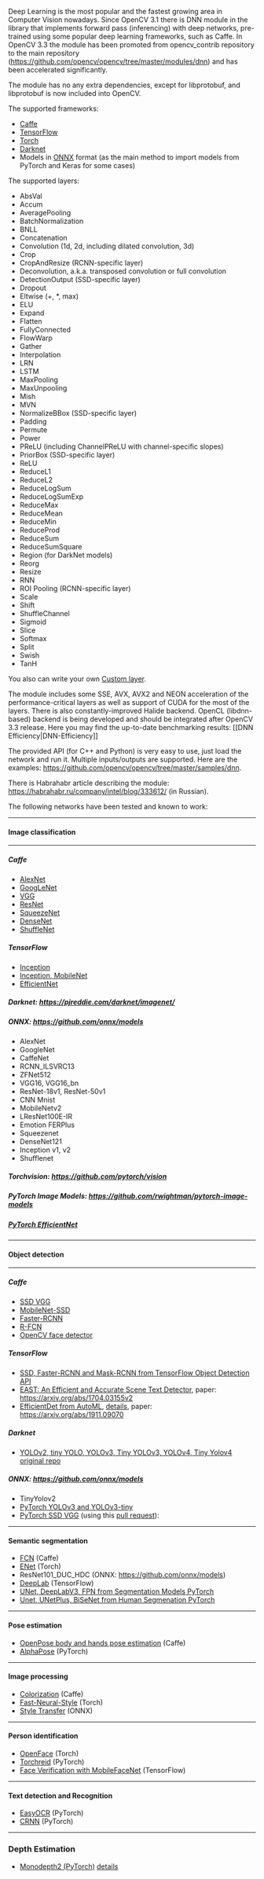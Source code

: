 Deep Learning is the most popular and the fastest growing area in Computer Vision nowadays. Since OpenCV 3.1 there is DNN module in the library that implements forward pass (inferencing) with deep networks, pre-trained using some popular deep learning frameworks, such as Caffe. In OpenCV 3.3 the module has been promoted from opencv_contrib repository to the main repository (https://github.com/opencv/opencv/tree/master/modules/dnn) and has been accelerated significantly.

The module has no any extra dependencies, except for libprotobuf, and libprotobuf is now included into OpenCV. 

The supported frameworks:

 * [Caffe](http://caffe.berkeleyvision.org/)
 * [TensorFlow](https://www.tensorflow.org/)
 * [Torch](http://torch.ch/)
 * [Darknet](https://pjreddie.com/darknet/)
 * Models in [ONNX](https://onnx.ai/) format (as the main method to import models from PyTorch and Keras for some cases)

The supported layers:

 * AbsVal
 * Accum
 * AveragePooling
 * BatchNormalization
 * BNLL
 * Concatenation
 * Convolution (1d, 2d, including dilated convolution, 3d)
 * Crop
 * CropAndResize (RCNN-specific layer)
 * Deconvolution, a.k.a. transposed convolution or full convolution
 * DetectionOutput (SSD-specific layer)
 * Dropout
 * Eltwise (+, *, max)
 * ELU
 * Expand
 * Flatten
 * FullyConnected
 * FlowWarp
 * Gather
 * Interpolation
 * LRN
 * LSTM
 * MaxPooling
 * MaxUnpooling
 * Mish
 * MVN
 * NormalizeBBox (SSD-specific layer)
 * Padding
 * Permute
 * Power
 * PReLU (including ChannelPReLU with channel-specific slopes)
 * PriorBox (SSD-specific layer)
 * ReLU
 * ReduceL1
 * ReduceL2
 * ReduceLogSum
 * ReduceLogSumExp
 * ReduceMax
 * ReduceMean
 * ReduceMin
 * ReduceProd
 * ReduceSum
 * ReduceSumSquare
 * Region (for DarkNet models)
 * Reorg
 * Resize
 * RNN
 * ROI Pooling (RCNN-specific layer)
 * Scale
 * Shift
 * ShuffleChannel
 * Sigmoid
 * Slice
 * Softmax
 * Split
 * Swish
 * TanH

You also can write your own [Custom layer](https://docs.opencv.org/master/dc/db1/tutorial_dnn_custom_layers.html).

The module includes some SSE, AVX, AVX2 and NEON acceleration of the performance-critical layers as well as support of CUDA for the most of the layers. There is also constantly-improved Halide backend. OpenCL (libdnn-based) backend is being developed and should be integrated after OpenCV 3.3 release. Here you may find the up-to-date benchmarking results: [[DNN Efficiency|DNN-Efficiency]]

The provided API (for C++ and Python) is very easy to use, just load the network and run it. Multiple inputs/outputs are supported. Here are the examples: https://github.com/opencv/opencv/tree/master/samples/dnn.

There is Habrahabr article describing the module: https://habrahabr.ru/company/intel/blog/333612/ (in Russian).

The following networks have been tested and known to work:

---
#### Image classification
---
##### Caffe
 * [AlexNet](http://dl.caffe.berkeleyvision.org/)
 * [GoogLeNet](http://dl.caffe.berkeleyvision.org/)
 * [VGG](http://www.robots.ox.ac.uk/~vgg/research/very_deep/)
 * [ResNet](https://github.com/KaimingHe/deep-residual-networks)
 * [SqueezeNet](https://github.com/DeepScale/SqueezeNet)
 * [DenseNet](https://github.com/shicai/DenseNet-Caffe)
 * [ShuffleNet](https://github.com/farmingyard/ShuffleNet)
##### TensorFlow
 * [Inception](https://github.com/petewarden/tf_ios_makefile_example)
 * [Inception, MobileNet](https://github.com/tensorflow/models/tree/master/research/slim/nets)
 * [EfficientNet](https://github.com/tensorflow/tpu/tree/master/models/official/efficientnet)
##### Darknet: https://pjreddie.com/darknet/imagenet/
##### ONNX: https://github.com/onnx/models
 * AlexNet
 * GoogleNet
 * CaffeNet
 * RCNN_ILSVRC13
 * ZFNet512
 * VGG16, VGG16_bn
 * ResNet-18v1, ResNet-50v1
 * CNN Mnist
 * MobileNetv2
 * LResNet100E-IR
 * Emotion FERPlus
 * Squeezenet
 * DenseNet121
 * Inception v1, v2
 * Shufflenet
##### Torchvision: https://github.com/pytorch/vision
##### PyTorch Image Models: https://github.com/rwightman/pytorch-image-models
##### [PyTorch EfficientNet](https://github.com/lukemelas/EfficientNet-PyTorch)

---
#### Object detection
---
##### Caffe
 * [SSD VGG](https://github.com/weiliu89/caffe/tree/ssd)
 * [MobileNet-SSD](https://github.com/chuanqi305/MobileNet-SSD)
 * [Faster-RCNN](https://github.com/rbgirshick/py-faster-rcnn)
 * [R-FCN](https://github.com/YuwenXiong/py-R-FCN)
 * [OpenCV face detector](https://github.com/opencv/opencv/tree/master/samples/dnn/face_detector)
##### TensorFlow
 * [SSD, Faster-RCNN and Mask-RCNN from TensorFlow Object Detection API](https://github.com/tensorflow/models/tree/master/research/object_detection)
 * [EAST: An Efficient and Accurate Scene Text Detector](https://github.com/argman/EAST), paper: https://arxiv.org/abs/1704.03155v2
 * [EfficientDet from AutoML](https://github.com/google/automl/), [details](https://github.com/opencv/opencv/pull/17384), paper: https://arxiv.org/abs/1911.09070
##### Darknet
 * [YOLOv2, tiny YOLO, YOLOv3, Tiny YOLOv3, YOLOv4, Tiny Yolov4](https://github.com/AlexeyAB/darknet) [original repo](https://github.com/pjreddie/darknet)
##### ONNX: https://github.com/onnx/models
 * TinyYolov2
 * [PyTorch YOLOv3 and YOLOv3-tiny](https://github.com/ultralytics/yolov3) 
 * [PyTorch SSD VGG](https://github.com/amdegroot/ssd.pytorch) (using this [pull request](https://github.com/amdegroot/ssd.pytorch/pull/462)): 

---
#### Semantic segmentation
 * [FCN](https://github.com/shelhamer/fcn.berkeleyvision.org) (Caffe)
 * [ENet](https://github.com/e-lab/ENet-training) (Torch)
 * ResNet101_DUC_HDC (ONNX: https://github.com/onnx/models)
 * [DeepLab](https://github.com/tensorflow/models/blob/master/research/deeplab/g3doc/model_zoo.md) (TensorFlow)
 * [UNet, DeepLabV3, FPN from Segmentation Models PyTorch](https://github.com/qubvel/segmentation_models.pytorch)
 * [Unet, UNetPlus, BiSeNet from Human Segmenation PyTorch](https://github.com/thuyngch/Human-Segmentation-PyTorch)

---
#### Pose estimation
 * [OpenPose body and hands pose estimation](https://github.com/CMU-Perceptual-Computing-Lab/openpose) (Caffe)
 * [AlphaPose](https://github.com/MVIG-SJTU/AlphaPose/tree/pytorch) (PyTorch)

---
#### Image processing
 * [Colorization](https://github.com/richzhang/colorization) (Caffe)
 * [Fast-Neural-Style](https://github.com/jcjohnson/fast-neural-style) (Torch)
 * [Style Transfer](https://github.com/onnx/models/tree/master/vision/style_transfer/fast_neural_style) (ONNX)

---
#### Person identification
 * [OpenFace](https://github.com/cmusatyalab/openface) (Torch)
 * [Torchreid](https://github.com/KaiyangZhou/deep-person-reid) (PyTorch)
 * [Face Verification with MobileFaceNet](https://github.com/sirius-ai/MobileFaceNet_TF) (TensorFlow)

---
#### Text detection and Recognition
 * [EasyOCR](https://github.com/JaidedAI/EasyOCR) (PyTorch)
 * [CRNN](https://github.com/meijieru/crnn.pytorch) (PyTorch)

---
### Depth Estimation
 * [Monodepth2 (PyTorch)](https://github.com/nianticlabs/monodepth2) [details](https://github.com/opencv/opencv/issues/16971)